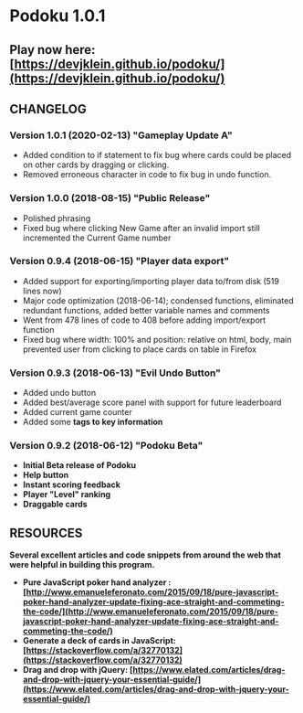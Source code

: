# Podoku 1.0.1
## Play now here: [https://devjklein.github.io/podoku/](https://devjklein.github.io/podoku/) ##

## CHANGELOG ##
### Version 1.0.1 (2020-02-13) "Gameplay Update A"
+ Added condition to if statement to fix bug where cards could be placed on other cards by dragging or clicking.
+ Removed erroneous character in code to fix bug in undo function.
### Version 1.0.0 (2018-08-15) "Public Release"
+ Polished phrasing
+ Fixed bug where clicking New Game after an invalid import still incremented the Current Game number
### Version 0.9.4 (2018-06-15) "Player data export"
+ Added support for exporting/importing player data to/from disk (519 lines now)
+ Major code optimization (2018-06-14); condensed functions, eliminated redundant functions, added better variable names and comments
+ Went from 478 lines of code to 408 before adding import/export function
+ Fixed bug where width: 100% and position: relative on html, body, main prevented user from clicking to place cards on table in Firefox

### Version 0.9.3 (2018-06-13) "Evil Undo Button"
+ Added undo button
+ Added best/average score panel with support for future leaderboard
+ Added current game counter
+ Added some <strong> tags to key information

### Version 0.9.2 (2018-06-12) "Podoku Beta"
+ Initial Beta release of Podoku
+ Help button
+ Instant scoring feedback
+ Player "Level" ranking
+ Draggable cards

## RESOURCES ##
**Several excellent articles and code snippets from around the web that were helpful in building this program.**

+ Pure JavaScript poker hand analyzer : [http://www.emanueleferonato.com/2015/09/18/pure-javascript-poker-hand-analyzer-update-fixing-ace-straight-and-commeting-the-code/](http://www.emanueleferonato.com/2015/09/18/pure-javascript-poker-hand-analyzer-update-fixing-ace-straight-and-commeting-the-code/)
+ Generate a deck of cards in JavaScript: [https://stackoverflow.com/a/32770132](https://stackoverflow.com/a/32770132)
+ Drag and drop with jQuery: [https://www.elated.com/articles/drag-and-drop-with-jquery-your-essential-guide/](https://www.elated.com/articles/drag-and-drop-with-jquery-your-essential-guide/)
